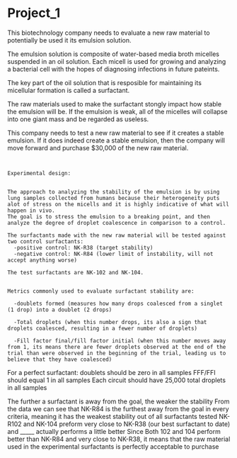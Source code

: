 # Project_1

This biotechnology company needs to evaluate a new raw material to potentially be used it its emulsion solution. 

The emulsion solution is composite of water-based media broth micelles suspended in an oil solution. Each micell is used for growing and analyzing a bacterial cell with the hopes of diagnosing infections in future pateints.

The key part of the oil solution that is resposible for maintaining its micellular formation is called a surfactant.

The raw materials used to make the surfactant stongly impact how stable the emulsion will be. If the emulsion is weak, all of the micelles will collapse into one giant mass and be regarded as useless. 

This company needs to test a new raw material to see if it creates a stable emulsion. If it does indeed create a stable emulsion, then the company will move forward and purchase $30,000 of the new raw material. 

~~~~~~


Experimental design:


The approach to analyzing the stability of the emulsion is by using lung samples collected from humans because their heterogeneity puts alot of stress on the micells and it is highly indicative of what will happen in vivo.
The goal is to stress the emulsion to a breaking point, and then analyze the degree of droplet coalescence in comparison to a control. 

The surfactants made with the new raw material will be tested against two control surfactants:
  -positive control: NK-R38 (target stability)
  -negative control: NK-R84 (lower limit of instability, will not accept anything worse)

The test surfactants are NK-102 and NK-104.


Metrics commonly used to evaluate surfactant stability are:

  -doublets formed (measures how many drops coalesced from a singlet (1 drop) into a doublet (2 drops)
  
  -Total droplets (when this number drops, its also a sign that droplets coalesced, resulting in a fewer number of droplets)
  
  -Fill factor final/fill factor initial (when this number moves away from 1, its means there are fewer droplets observed at the end of the trial than were observed in the beginning of the trial, leading us to believe that they have coalesced) 
~~~~~~

For a perfect surfactant: 
    doublets should be zero in all samples 
    FFF/FFI should equal 1 in all samples 
    Each circuit should have 25,000 total droplets in all samples 
  
The further a surfactant is away from the goal, the weaker the stability
    From the data we can see that NK-R84 is the furthest away from the goal in every criteria, meaning it has the weakest stability out of all surfactants tested
    NK-R102 and NK-104 preform very close to NK-R38 (our best surfactant to date) and _____ actually performs a little better
    Since Both 102 and 104 perform better than NK-R84 and very close to NK-R38, it means that the raw material used in the experimental surfactants is perfectly acceptable to purchase
